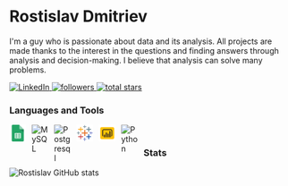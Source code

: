 # Rostislav Dmitriev

I'm a guy who is passionate about data and its analysis. All projects are made thanks to the interest in the questions and finding answers through analysis and decision-making. I believe that analysis can solve many problems.

   <p align="left">
      <a href="https://www.linkedin.com/in/rostislav-dmitriev-a449762b1/">
         <img alt="LinkedIn" title="LinkedIn" src="https://img.shields.io/badge/LinkedIn-0077B5?style=for-the-badge&logo=linkedin&logoColor=white"/</a>
      <a href="https://github.com/RostislavDmitriev?tab=followers">
         <img alt="followers" title="Follow me on Github" src="https://custom-icon-badges.demolab.com/github/followers/RostislavDmitriev?color=236ad3&labelColor=1155ba&style=for-the-badge&logo=person-add&label=Follow&logoColor=white"/</a>
      <a href="https://github.com/RostislavDmitriev?tab=repositories&sort=stargazers">
         <img alt="total stars" title="Total stars on GitHub" src="https://custom-icon-badges.demolab.com/github/stars/RostislavDmitriev?color=55960c&style=for-the-badge&labelColor=488207&logo=star"/></a>
   </p>


### Languages and Tools

<img align="left" alt="Excel" width="30px" style="padding-right:10px;" src="img/sheets.png" />
<img align="left" alt="MySQL" width="30px" style="padding-right:10px;" src="https://cdn.jsdelivr.net/gh/devicons/devicon/icons/mysql/mysql-plain-wordmark.svg" />
<img align="left" alt="Postgresql" width="30px" style="padding-right:10px;" src="https://cdn.jsdelivr.net/gh/devicons/devicon/icons/postgresql/postgresql-original-wordmark.svg" />
<img align="left" alt="Tableau" width="30px" style="padding-right:10px;" src="img/tableau.png" />
<img align="left" alt="Power BI" width="30px" style="padding-right:10px;" src="img/power-bi.png" />
<img align="left" alt="Python" width="30px" style="padding-right:10px;" src="https://cdn.jsdelivr.net/gh/devicons/devicon/icons/python/python-plain.svg" />
<br />

### Stats

![Rostislav GitHub stats](https://github-readme-stats.vercel.app/api?username=RostislavDmitriev&show_icons=true&theme=gruvbox)

<!-- ![GitHub Streak](https://streak-stats.demolab.com?user=RostislavDmitriev&theme=gruvbox&border_radius=4.5) -->
